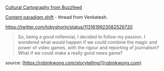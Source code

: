 ---
---

[Cultural Cartography from Buzzfeed](https://kottke.org/19/04/cultural-cartography)

[Content paradigm shift](https://twitter.com/vgr/status/1129048631477071872) - thread from Venkatesh.

<https://twitter.com/tobyshorin/status/1131619923082526720>

>So, being a good millennial, I decided to follow my passion. I wondered what would happen if we could combine the magic and power of video games, with the rigour and reporting of journalism? What if we could make a really good news game?

source: [https://robinkwong.com/storytelling/](robinkwong.com)